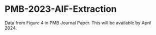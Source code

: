 # PMB-2023-AIF-Extraction
Data from Figure 4 in PMB Journal Paper. This will be available by April 2024.
